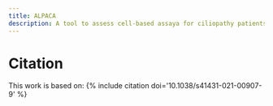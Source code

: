 ```yaml
---
title: ALPACA
description: A tool to assess cell-based assaya for ciliopathy patients to improve accurate diagnosis
---
```


# Citation
This work is based on:
{% include citation doi='10.1038/s41431-021-00907-9' %}
